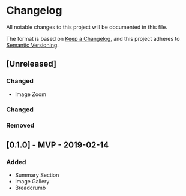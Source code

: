 # Changelog
All notable changes to this project will be documented in this file.

The format is based on [Keep a Changelog](https://keepachangelog.com/en/1.0.0/),
and this project adheres to [Semantic Versioning](https://semver.org/spec/v2.0.0.html).

## [Unreleased]
### Changed
- Image Zoom
### Changed
### Removed

## [0.1.0] - MVP - 2019-02-14
### Added
 * Summary Section
 * Image Gallery
 * Breadcrumb


